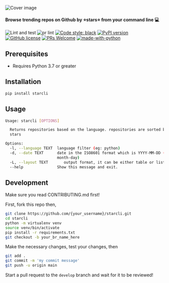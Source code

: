 ![Cover image](https://github.com/hedythedev/starcli/blob/main/starcli-small-cover.png)
#### Browse trending repos on Github by :star:stars:star: from your command line :computer:
![Lint and test](https://github.com/hedythedev/starcli/workflows/Lint%20and%20test/badge.svg)
![pr lint](https://github.com/hedythedev/starcli/workflows/pr_lint_python/badge.svg)
[![Code style: black](https://img.shields.io/badge/code%20style-black-000000.svg)](https://github.com/psf/black)
[![PyPI version](https://badge.fury.io/py/starcli.svg)](https://badge.fury.io/py/starcli)
[![GitHub license](https://img.shields.io/github/license/hedythedev/starcli.svg)](https://github.com/hedythedev/starcli/blob/main/LICENSE)
[![PRs Welcome](https://img.shields.io/badge/PRs-welcome-brightgreen.svg?style=flat-square)](http://makeapullrequest.com)
[![made-with-python](https://img.shields.io/badge/Made%20with-Python-1f425f.svg)](https://www.python.org/)


## Prerequisites

* Requires Python 3.7 or greater

## Installation

```sh
pip install starcli
```

## Usage

```sh
Usage: starcli [OPTIONS]

  Returns repositories based on the language. repositories are sorted by
  stars

Options:
  -l, --language TEXT  language filter (eg: python)
  -d, --date TEXT      date in the ISO8601 format which is YYYY-MM-DD (year-
                       month-day)
  -L, --layout TEXT       output format, it can be either table or list
  --help               Show this message and exit.
```

## Development

Make sure you read CONTRIBUTING.md first!

First, fork this repo
then,

```sh
git clone https://github.com/{your_username}/starcli.git
cd starcli
python -m virtualenv venv
source venv/bin/activate
pip install -r requirements.txt
git checkout -b your_br_name_here
```

Make the necessary changes, test your changes, then

```sh
git add .
git commit -m 'my commit message'
git push -u origin main
```

Start a pull request to the `develop` branch and wait for it to be reviewed!
